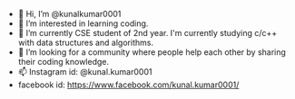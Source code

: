- 👋 Hi, I’m @kunalkumar0001 
- 👀 I’m interested in learning coding.
- 🌱 I’m currently CSE student of 2nd year. I'm currently studying c/c++ with data structures and algorithms.
- 💞️ I’m looking for a community where people help each other by sharing their coding knowledge.
- 📫 Instagram id: @kunal.kumar0001
-    facebook id: https://www.facebook.com/kunal.kumar0001/

<!---
kunalkumar0001/kunalkumar0001 is a ✨ special ✨ repository because its `README.md` (this file) appears on your GitHub profile.
You can click the Preview link to take a look at your changes.
--->
